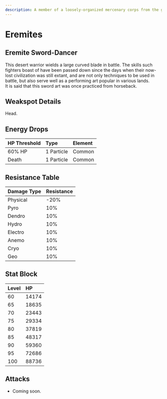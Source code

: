```yaml
---
description: A member of a loosely-organized mercenary corps from the golden desert sands. Will work for anyone as long as the pay is good.
---
```


# Eremites

## Eremite Sword-Dancer

This desert warrior wields a large curved blade in battle. The skills such fighters boast of have been passed down since the days when their now-lost civilization was still extant, and are not only techniques to be used in battle, but also serve well as a performing art popular in various lands.  
It is said that this sword art was once practiced from horseback.  

## Weakspot Details

Head.  

## Energy Drops

| HP Threshold | Type | Element |
| :--- | :--- | :--- |
| 60% HP | 1 Particle | Common | 
| Death | 1 Particle | Common |

## Resistance Table

| Damage Type | Resistance |
| :--- | :--- |
| Physical | -20% |
| Pyro | 10% |
| Dendro | 10% |
| Hydro | 10% |
| Electro | 10% |
| Anemo | 10% |
| Cryo | 10% |
| Geo | 10% |

## Stat Block

| Level | HP |
| :--- | :--- |
| 60 | 14174 |
| 65 | 18635 |
| 70 | 23443 |
| 75 | 29334 |
| 80 | 37819 |
| 85 | 48317 |
| 90 | 59360 |
| 95 | 72686 |
| 100 | 88736 |

## Attacks 

* Coming soon.
